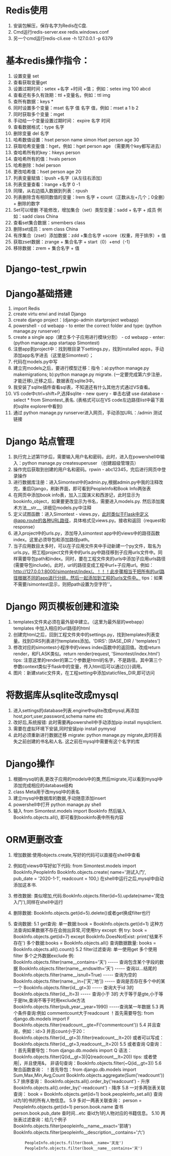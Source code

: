 # Redis使用

1.	安装包解压，保存名字为Redis在C盘.
2.	Cmd运行redis-server.exe redis.windows.conf
3.	另一个cmd运行redis-cli.exe -h 127.0.0.1 -p 6379

# 基本redis操作指令：
1.	设置变量 set
2.	查看获取变量get
3.	设置过期时间：setex +名字 +时间 +值； 例如：setex img 100 abcd
4.	查看还有多久有效期：ttl +变量名，例如：ttl img
5.	查所有数据：keys *
6.	同时设置多个变量：mset 名字 值 名字 值，例如：mset a 1 b 2
7.	同时获取多个变量：mget
8.	手动给一个变量设置过期时间： expire 名字 时间
9.	查看数据格式：type 名字
10.	删除变量 del 名字
11.	哈希数值设置：hset person name simon
                 Hset person age 30
12.	获取哈希变量值：hget，例如：hget person age （需要两个key都写进去）
13.	查哈希所有的key：hkeys person
14.	查哈希所有的值：hvals person
15.	哈希删除：hdel person
16.	更改哈希值：hset person age 20
17.	列表变量赋值：lpush +名字（从左往右添加）
18.	列表变量查看：lrange +名字 0 -1
19.	同理，从右边插入数据到列表：rpush
20.	列表删除含有相同数值的变量：lrem 名字 + count（正数从左+几个；0全删）+ 删除的数字
21.	Set可以增删 不能修改，增加集合（set）类型变量：sadd + 名字 + 成员
     例如：sadd class China
22.	查看set集合数据：smembers class
23.	删除set成员：srem class China
24.	有序集合（zset）添加数据：zdd +集合名字 +score（权重，用于排序）+ 值
25.	获取zset数据：zrange + 集合名字 + start（0）+end（-1）
26.	移除数据：zrem + 集合名字 + 值


# Django-test_rpwin

# Django基础搭建
1. import Redis
2. create virtu envi and install Django
3. create django project：(django-admin startproject webapp)
4. powershell - cd webapp - to enter the correct folder and type: (python manage.py runserver)
5. create a single app（建立多个子应用进行模块分割） - cd webapp - enter: (python manage.app startapp Simontest)
6. 注册app到project中：找到根目录下settings.py，找到installed apps，手动添加app名字进去（这里是Simontest）；
7. 代码在models.py中写
8. 建立完models之后，要进行模型迁移：指令：a):python manage.py makemigrations; b):python manage.py migrate. (一定要完成第六步注册，才能迁移),迁移之后，数据表在sqlite3中。
9. 我安装了sqlite插件查看sql表，不知道还有什么其他方式通过VS查看。
10. VS code中ctrl+shift+P,选择sqlite - new query - 单击右键 use database - select * from Simontest_表名. (表格式可以在VS code左边路径list中最下面的sqlite explorer中看到)
11. 通过 python manage.py runserver进入网页，手动添加URL：/admin 测试链接

# Django 站点管理
1. 执行完上述第11步后，需要输入用户名和密码，此时，进入在powershell中输入：python manage.py createsuperuser （创建超级管理员）
2. 操作完后获取到创建的用户名和密码。rpwin - abc12345，完后进行网页中登录操作
3. 进行数据库注册：进入Simontest中的admin.py,根据admin.py中我的注释改完，重启Django，刷新界面，即可看到PeopleInfo和Book Info两张表
4. 在网页中添加book info表，加入三国演义和西游记，此时显示为bookinfo_object，如果要更改显示为书名，需要进入models.py. 然后添加魔术方法__str__, 详细见models.py中注释
5. 定义试图函数：进入Simontest - views.py，此时类似于Flask中定义@app.route的各种URL路径，具体格式见views.py。接收和返回（request和response）
6. 进入project中的urls.py，添加导入simontest app中的views中的路径函数index。这里必须导包和添加路径path。
7. 当子应用数目太多时，可以在子应用文件夹中手动新建一个py文件，取名为urls.py。把工程project文件夹中的urls.py中路径移到子应用urls文件中。同样需要导包path和index。同时，要在工程文件夹的urls中添加子应用urls路径(需要导包include)。此时，url的路径变成工程中url+子应用url。例如：http://127.0.0.1:8000/simontest/index/。！！！此步骤相当于把所有的url路径根据不同的app进行分组，然后一起添加到工程的urls文件中。
tips：如果不需要/simontest显示，则把path设置为空字符''。

# Django 网页模板创建和渲染
1. templates文件夹必须在最外层中建立。（这里为最外层的webapp）templates 中加入相应的url路径的html
2. 创建完html之后，回到工程文件夹中的settings.py，找到templates列表变量。找到DIRS列表进行templates添加。'DIRS': [BASE_DIR / 'templates']
3. 修改对应的simontest小程序中的views index函数中的返回值。改成return render，和FLASK类似。return render(request, 'Simontest/index.html')
tips: 注意这里的render的第二个参数是html的名字，不是路径。其中第三个参数context类似于flask中的变量，传入html后可以通过{{}}调用。
4. 图片：新建static文件夹，在工程setting中添加staticfiles_DIR,即可访问

# 将数据库从sqlite改成mysql
1. 进入settings的database列表.engine中sqlite改成mysql,再添加host,port,user,password,schema name etc
2. 改好后,系统报错: 此时需要再powershell中手动添加pip install mysqlclient.
3. 需要在虚拟环境下安装,同时安装pip install pymysql
4. 此时必须重新进行数据迁移 migrate: python manage.py migrate,此时将丢失之前创建的书名和人名. 这之前在mysql中需要有这个名字的库

# Django操作
1. 根据mysql的表,更改子应用的models中的类,然后migrate,可以看到mysql中添加完成相应的database结构
2. class Meta用于改mysql中的表名
3. 建立mysql中数据库的数据,手动随意添加insert
4. powershell中打开 python manage.py shell
5. 输入 from Simontest.models import BookInfo 然后输入 BookInfo.objects.all(), 即可看到bookinfo表中所有内容

# ORM更删改查
1. 增加数据:使用objects.create,写好的代码可以直接在shell中查看
2. 例如在views中写好如下代码:
        from Simontest.models import BookInfo,PeopleInfo
        BookInfo.objects.create(
        name='测试入门',
        pub_date = '2020-1-1',
        readcount = 100,)
    在shell中运行之后,mysql中自动添加这本书.
3. 修改数据: 类似增加,代码:BookInfo.objects.filter(id=5).update(name='爬虫入门'),同样在shell中运行
4. 删除数据: BookInfo.objects.get(id=5).delete()或者get换成filter也行
5. 查询数据: 
    5.1 get查询:
            单一数据:book = BookInfo.objects.get(id=1) 这种方法查询如果数据不存在会抛出异常,可使用try except: 例
                try:
                    book = BookInfo.objects.get(id=7)
                except BookInfo.DoesNotExist:
                    print('结果不存在')
            多个数据:books = BookInfo.objects.all()
            查询数据数量: books = BookInfo.objects.all().count()
    5.2 filter过滤查询:
            单一使用get
            多个使用filter
            多个之外数据exclude
            例: BookInfo.objects.filter(name__contains='天') ----- 查询包含某个字段的数据
                BookInfo.objects.filter(name__endswith='天') ----- 查询以...结尾的
                BookInfo.objects.filter(name__isnull=True) ----- 查询为空的
                BookInfo.objects.filter(name__in=['天','地']) ----- 查询是否存在多个中的某一个
                BookInfo.objects.filter(id__gt=3) -----   查询大于id 3的
                BookInfo.objects.filter(id__lt=3) -----   查询小于 3的
                大于等于是gte,小于等于是lte,查询不等于时用exclude方法
                BookInfo.objects.filter(pub_year__year=1990) -----查询某一年数据
    5.3 两个条件查询:例如 commentcount大于readcount
            ！首先需要导包: from django.db.models import F
                BookInfo.objects.filter(readcount__gte=F('commentcount'))
    5.4 并且查询，例如：id>3 并且count小于20：
        BookInfo.objects.filter(id__gt=3).filter(readcount__lt=20)
        或者可以写成：BookInfo.objects.filter(id__gt=3,readcount__lt=20)
    5.5 或者查询 Q查询：
            ！首先需要导包：from django.db.models import Q
            语法：BookInfo.objects.filter(Q(id__gt=3)|Q(readcount__lt=20))
            tips: 或者使用|，并且使用&，
            非语句查询：BookInfo.objects.filter(~Q(id__gt=3))
    5.6 聚合函数查询：
            ！首先导包：from django.db.models import Sum,Max,Min,Avg,Count
            BookInfo.objects.aggregate(Sum('readcount'))
    5.7 排序查询：
            BookInfo.objects.all().order_by('readcount') - 升序
            BookInfo.objects.all().order_by('-readcount') - 降序
    5.8 一对多两张表关联查询：
            book = BookInfo.objects.get(id=1)
            book.peopleinfo_set.all()
            查询id为1的书的所有人物信息。
    5.9 多对一两表关联查询：
            person = PeopleInfo.objects.get(id=1)
            person.book.name 查书
            person.book.pub_date 查时间...etc
            查id为1的人物对应的书籍信息。
    5.10 两张表过滤查询：给几个例子
            BookInfo.objects.filter(peopleinfo__name__exact='郭靖')
            BookInfo.objects.filter(peopleinfo__description__contains='六')

            PeopleInfo.objects.filter(book__name='天龙')
            PeopleInfo.objects.filter(book__name__contains='天')

